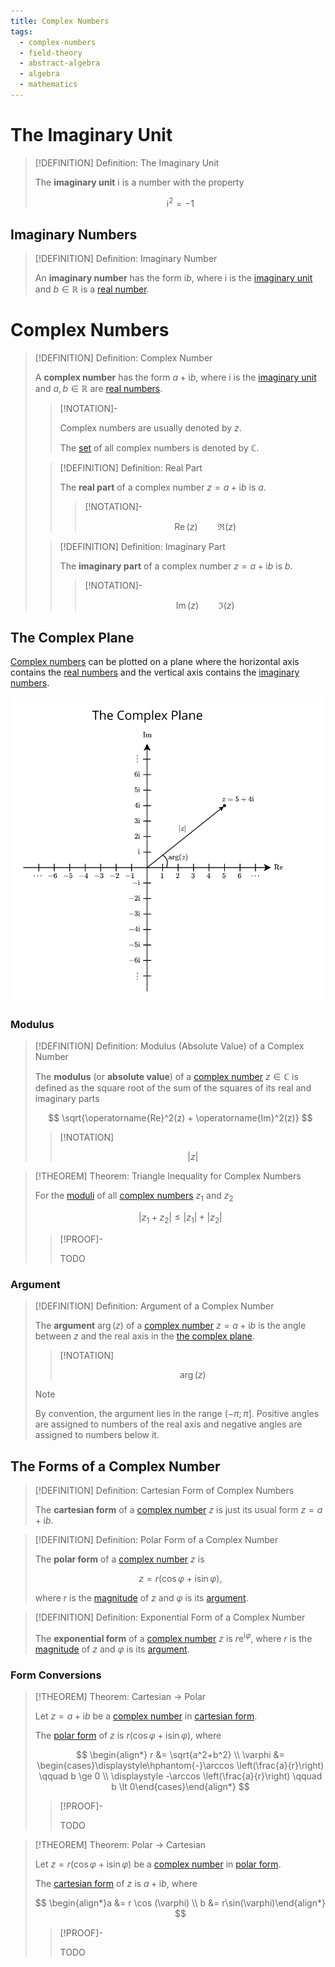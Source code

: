 ```yaml
---
title: Complex Numbers
tags:
  - complex-numbers
  - field-theory
  - abstract-algebra
  - algebra
  - mathematics
---
```


# The Imaginary Unit

>[!DEFINITION] Definition: The Imaginary Unit
>
>The **imaginary unit** $\mathrm{i}$ is a number with the property
>
>$$
>\mathrm{i}^2 = -1
>$$
>

## Imaginary Numbers

>[!DEFINITION] Definition: Imaginary Number
>
>An **imaginary number** has the form $\mathrm{i}b$, where $\mathrm{i}$ is the [imaginary unit](./index.md#the%20imaginary%20unit) and $b \in \mathbb{R}$ is a [real number](../The%20Real%20Numbers/The%20Real%20Numbers.md).
>

# Complex Numbers

>[!DEFINITION] Definition: Complex Number
>
>A **complex number** has the form $a + \mathrm{i}b$, where $\mathrm{i}$ is the [imaginary unit](./index.md) and $a,b \in \mathbb{R}$ are [real numbers](../The%20Real%20Numbers/The%20Real%20Numbers.md).
>
>>[!NOTATION]-
>>
>>Complex numbers are usually denoted by $z$.
>>
>>The [set](../../../Set%20Theory/Sets.md) of all complex numbers is denoted by $\mathbb{C}$.
>>
>
>>[!DEFINITION] Definition: Real Part
>>
>>The **real part** of a complex number $z = a + \mathrm{i}b$ is $a$.
>>
>>>[!NOTATION]-
>>>
>>>$$
>>>\operatorname{Re}(z) \qquad \Re(z) 
>>>$$
>>>
>>
>
>>[!DEFINITION] Definition: Imaginary Part
>>
>>The **imaginary part** of a complex number $z = a + \mathrm{i}b$ is $b$.
>>
>>>[!NOTATION]-
>>>
>>>$$
>>>\operatorname{Im}(z) \qquad \Im(z)
>>>$$
>>>
>>
>

## The Complex Plane

[Complex numbers](./index.md) can be plotted on a plane where the horizontal axis contains the [real numbers](../The%20Real%20Numbers/The%20Real%20Numbers.md) and the vertical axis contains the [imaginary numbers](./index.md#imaginary%20numbers).

![](res/The%20Complex%20Plane.svg)

### Modulus

>[!DEFINITION] Definition: Modulus (Absolute Value) of a Complex Number
>
>The **modulus** (or **absolute value**) of a [complex number](./index.md) $z \in \mathbb{C}$ is defined as the square root of the sum of the squares of its real and imaginary parts
>
>$$
>\sqrt{\operatorname{Re}^2(z) + \operatorname{Im}^2(z)}
>$$
>
>>[!NOTATION]
>>
>>$$
>>|z|
>>$$
>>
>

>[!THEOREM] Theorem: Triangle Inequality for Complex Numbers
>
>For the [moduli](./index.md#modulus) of all [complex numbers](./index.md) $z_1$ and $z_2$
>
>$$
>|z_1 + z_2| \le |z_1| + |z_2|
>$$
>
>>[!PROOF]-
>>
>>TODO
>>
>

### Argument

>[!DEFINITION] Definition: Argument of a Complex Number
>
>The **argument** $\arg (z)$ of a [complex number](./index.md) $z = a + \mathrm{i}b$ is the angle between $z$ and the real axis in the [the complex plane](./index.md#the%20complex%20plane).
>
>>[!NOTATION]
>>
>>$$
>>\arg (z)
>>$$
>
>>[!NOTE]
>>
>>By convention, the argument lies in the range $(-\pi; \pi]$. Positive angles are assigned to numbers of the real axis and negative angles are assigned to numbers below it.
>>
>

## The Forms of a Complex Number

>[!DEFINITION] Definition: Cartesian Form of Complex Numbers
>
>The **cartesian form** of a [complex number](./index.md#complex%20numbers) $z$ is just its usual form $z = a+\mathrm{i}b$.
>

>[!DEFINITION] Definition: Polar Form of a Complex Number
>
>The **polar form** of a [complex number](./index.md#complex%20numbers) $z$ is
> 
>$$
>z = r(\cos \varphi + \mathrm{i}\sin \varphi),
>$$
>
>where $r$ is the [magnitude](./index.md) of $z$ and $\varphi$ is its [argument](./index.md).
>

>[!DEFINITION] Definition: Exponential Form of a Complex Number
>
>The **exponential form** of a [complex number](./index.md#complex%20numbers) $z$ is $r\mathrm{e}^{\mathrm{i}\varphi}$, where $r$ is the [magnitude](./index.md) of $z$ and $\varphi$ is its [argument](./index.md).
>

### Form Conversions

>[!THEOREM] Theorem: Cartesian $\to$ Polar
>
>Let $z = a +\mathrm{i}b$ be a [complex number](./index.md) in [cartesian form](./index.md#the%20forms%20of%20a%20complex%20number).
>
>The [polar form](./index.md#the%20forms%20of%20a%20complex%20number) of $z$ is $r(\cos \varphi +\mathrm{i}\sin \varphi)$, where
>
>$$
>\begin{align*} r &= \sqrt{a^2+b^2} \\ \varphi &= \begin{cases}\displaystyle\hphantom{-}\arccos \left(\frac{a}{r}\right) \qquad b \ge 0 \\ \displaystyle -\arccos \left(\frac{a}{r}\right) \qquad b \lt 0\end{cases}\end{align*}
>$$
>
>>[!PROOF]-
>>
>>TODO
>>
>

>[!THEOREM] Theorem: Polar $\to$ Cartesian
>
>Let $z = r(\cos \varphi + \mathrm{i}\sin \varphi)$ be a [complex number](./index.md) in [polar form](./index.md#the%20forms%20of%20a%20complex%20number).
>
>The [cartesian form](./index.md#the%20forms%20of%20a%20complex%20number) of $z$ is $a +\mathrm{i}b$, where
>
>$$
>\begin{align*}a &= r \cos (\varphi) \\ b &= r\sin(\varphi)\end{align*}
>$$
>
>>[!PROOF]-
>>
>>TODO
>>
>